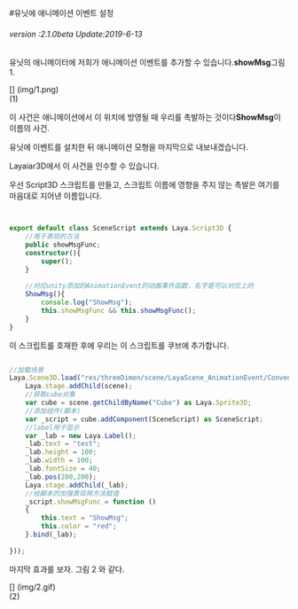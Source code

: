 #유닛에 애니메이션 이벤트 설정

###### *version :2.1.0beta   Update:2019-6-13*

유닛의 애니메이터에 저희가 애니메이션 이벤트를 추가할 수 있습니다.**showMsg**그림 1.

[] (img/1.png)<br>(1)

이 사건은 애니메이션에서 이 위치에 방영될 때 우리를 촉발하는 것이다**ShowMsg**이 이름의 사건.

유닛에 이벤트를 설치한 뒤 애니메이션 모형을 마지막으로 내보내겠습니다.

Layaiar3D에서 이 사건을 인수할 수 있습니다.

우선 Script3D 스크립트를 만들고, 스크립트 이름에 영향을 주지 않는 촉발은 여기를 마음대로 지어낸 이름입니다.


```typescript


export default class SceneScript extends Laya.Script3D {
    //用于表现的方法
    public showMsgFunc;
	constructor(){
		super();
	}
	
	//对应unity添加的AnimationEvent的动画事件函数，名字是可以对应上的
	ShowMsg(){
		console.log("ShowMsg");
		this.showMsgFunc && this.showMsgFunc();
	}
}
```


이 스크립트를 호재한 후에 우리는 이 스크립트를 쿠브에 추가합니다.


```typescript

//加载场景
Laya.Scene3D.load("res/threeDimen/scene/LayaScene_AnimationEvent/Conventional/layaScene.ls", Laya.Handler.create(this, function(scene) {
    Laya.stage.addChild(scene);
    //获取cube对象
    var cube = scene.getChildByName("Cube") as Laya.Sprite3D;
    //添加组件(脚本)
    var _script = cube.addComponent(SceneScript) as SceneScript;
    //label用于显示
    var _lab = new Laya.Label();
    _lab.text = "test";
    _lab.height = 100;
    _lab.width = 100;
    _lab.fontSize = 40;
    _lab.pos(200,200);
    Laya.stage.addChild(_lab);
	//给脚本的加强表现用方法赋值
    _script.showMsgFunc = function () 
    {
        this.text = "ShowMsg";
        this.color = "red";
    }.bind(_lab);
    
}));
```


마지막 효과를 보자. 그림 2 와 같다.

[] (img/2.gif)<br>(2)

